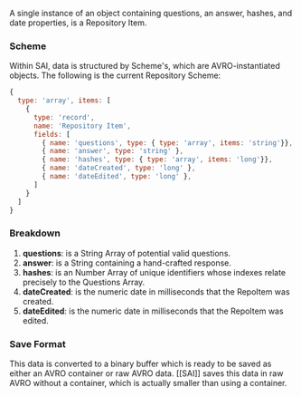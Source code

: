 A single instance of an object containing questions, an answer, hashes, and date properties, is a Repository Item.
### Scheme
Within SAI, data is structured by Scheme's, which are AVRO-instantiated objects. The following is the current Repository Scheme:
```js
{
  type: 'array', items: [
    {
      type: 'record',
      name: 'Repository Item',
      fields: [
        { name: 'questions', type: { type: 'array', items: 'string'}},
        { name: 'answer', type: 'string' },
        { name: 'hashes', type: { type: 'array', items: 'long'}},
        { name: 'dateCreated', type: 'long' },
        { name: 'dateEdited', type: 'long' },
      ]
    }
  ]
}
```
### Breakdown
1. **questions**: is a String Array of potential valid questions.
2. **answer**: is a String containing a hand-crafted response.
3. **hashes**: is an Number Array of unique identifiers whose indexes relate precisely to the Questions Array.
4. **dateCreated**: is the numeric date in milliseconds that the RepoItem was created.
5. **dateEdited**: is the numeric date in milliseconds that the RepoItem was edited.
### Save Format
This data is converted to a binary buffer which is ready to be saved as either an AVRO container or raw AVRO data. [[SAI]] saves this data in raw AVRO without a container, which is actually smaller than using a container.
